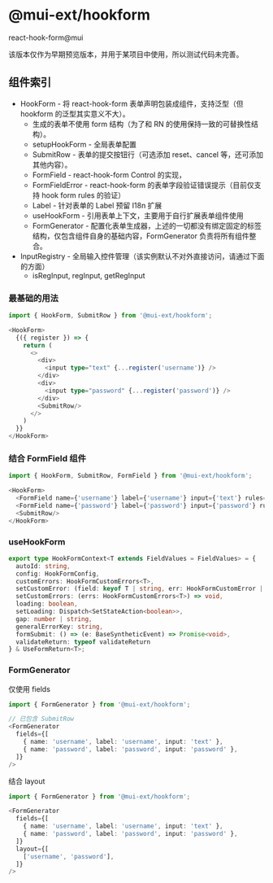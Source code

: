 # @mui-ext/hookform

react-hook-form@mui

该版本仅作为早期预览版本，并用于某项目中使用，所以测试代码未完善。

## 组件索引

- HookForm - 将 react-hook-form 表单声明包装成组件，支持泛型（但 hookform 的泛型其实意义不大）。
    - 生成的表单不使用 form 结构（为了和 RN 的使用保持一致的可替换性结构）。
    - setupHookForm - 全局表单配置
    - SubmitRow - 表单的提交按钮行（可选添加 reset、cancel 等，还可添加其他内容）。
    - FormField - react-hook-form Control 的实现，
    - FormFieldError - react-hook-form 的表单字段验证错误提示（目前仅支持 hook form rules 的验证）
    - Label - 针对表单的 Label 预留 I18n 扩展
    - useHookForm - 引用表单上下文，主要用于自行扩展表单组件使用
    - FormGenerator - 配置化表单生成器，上述的一切都没有绑定固定的标签结构，仅包含组件自身的基础内容，FormGenerator
      负责将所有组件整合。
- InputRegistry - 全局输入控件管理（该实例默认不对外直接访问，请通过下面的方面）
    - isRegInput, regInput, getRegInput

### 最基础的用法

```typescript jsx
import { HookForm, SubmitRow } from '@mui-ext/hookform';

<HookForm>
  {({ register }) => {
    return (
      <>
        <div>
          <input type="text" {...register('username')} />
        </div>
        <div>
          <input type="password" {...register('password')} />
        </div>
        <SubmitRow/>
      </>
    )
  }}
</HookForm>
```

### 结合 FormField 组件

```typescript jsx
import { HookForm, SubmitRow, FormField } from '@mui-ext/hookform';

<HookForm>
  <FormField name={'username'} label={'username'} input={'text'} rules={{ required: true }}/>
  <FormField name={'password'} label={'password'} input={'password'} rules={{ required: true }}/>
  <SubmitRow/>
</HookForm>
```

### useHookForm

```typescript
export type HookFormContext<T extends FieldValues = FieldValues> = {
  autoId: string,
  config: HookFormConfig,
  customErrors: HookFormCustomErrors<T>,
  setCustomError: (field: keyof T | string, err: HookFormCustomError | null) => void,
  setCustomErrors: (errs: HookFormCustomErrors<T>) => void,
  loading: boolean,
  setLoading: Dispatch<SetStateAction<boolean>>,
  gap: number | string,
  generalErrorKey: string,
  formSubmit: () => (e: BaseSyntheticEvent) => Promise<void>,
  validateReturn: typeof validateReturn
} & UseFormReturn<T>;
```

### FormGenerator

仅使用 fields

```typescript jsx
import { FormGenerator } from '@mui-ext/hookform';

// 已包含 SubmitRow
<FormGenerator
  fields={[
    { name: 'username', label: 'username', input: 'text' },
    { name: 'password', label: 'password', input: 'password' },
  ]}
/>
```

结合 layout

```typescript jsx
import { FormGenerator } from '@mui-ext/hookform';

<FormGenerator
  fields={[
    { name: 'username', label: 'username', input: 'text' },
    { name: 'password', label: 'password', input: 'password' },
  ]}
  layout={[
    ['username', 'password'],
  ]}
/>
```

